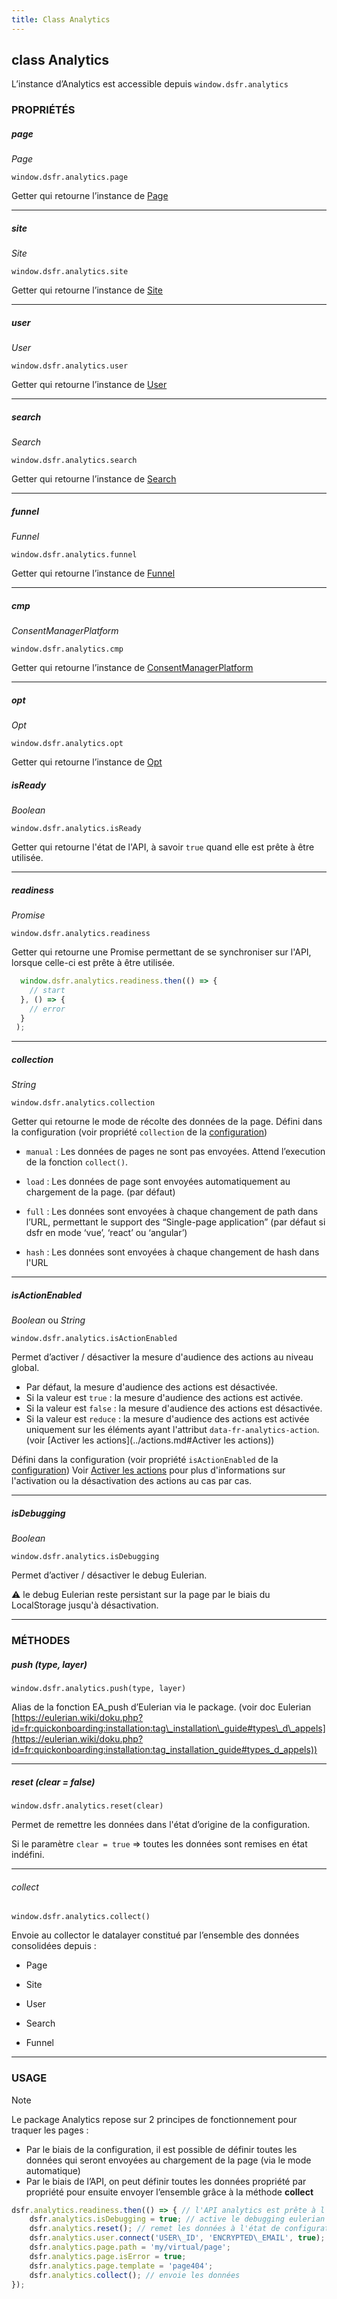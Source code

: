 ```yaml
---
title: Class Analytics
---
```


## class Analytics

L’instance d’Analytics est accessible depuis `window.dsfr.analytics`

### PROPRIÉTÉS

##### page

_Page_

`window.dsfr.analytics.page`

Getter qui retourne l’instance de [Page](../page/index.md)

* * *

##### site

_Site_

`window.dsfr.analytics.site`

Getter qui retourne l’instance de [Site](../site/index.md)

* * *

##### user

_User_

`window.dsfr.analytics.user`

Getter qui retourne l’instance de [User](../user/index.md)

* * *

##### search

_Search_

`window.dsfr.analytics.search`

Getter qui retourne l’instance de [Search](../search/index.md)

* * *

##### funnel

_Funnel_

`window.dsfr.analytics.funnel`

Getter qui retourne l’instance de [Funnel](../funnel/index.md)

* * *

##### cmp

_ConsentManagerPlatform_

`window.dsfr.analytics.cmp`

Getter qui retourne l’instance de [ConsentManagerPlatform](../../installation/cmp/index.md)

* * *

##### opt

_Opt_

`window.dsfr.analytics.opt`

Getter qui retourne l’instance de [Opt](../../installation/opt/index.md)

##### isReady

_Boolean_

`window.dsfr.analytics.isReady`

Getter qui retourne l'état de l'API, à savoir `true` quand elle est prête à être utilisée.

* * *

##### readiness

_Promise_

`window.dsfr.analytics.readiness`

Getter qui retourne une Promise permettant de se synchroniser sur l'API, lorsque celle-ci est prête à être utilisée.

```javascript
  window.dsfr.analytics.readiness.then(() => {
    // start
  }, () => {
    // error
  }
 );
```

* * *

##### collection

_String_

`window.dsfr.analytics.collection`

Getter qui retourne le mode de récolte des données de la page. Défini dans la configuration (voir propriété `collection` de la [configuration](../../installation/configuration/index.md#collection))

* `manual` : Les données de pages ne sont pas envoyées. Attend l’execution de la fonction `collect()`.

* `load` : Les données de page sont envoyées automatiquement au chargement de la page. (par défaut)

* `full` : Les données sont envoyées à chaque changement de path dans l’URL, permettant le support des “Single-page
  application” (par défaut si dsfr en mode ‘vue’, ‘react’ ou ‘angular’)

* `hash` : Les données sont envoyées à chaque changement de hash dans l'URL

* * *

##### isActionEnabled

_Boolean_ ou _String_

`window.dsfr.analytics.isActionEnabled`

Permet d’activer / désactiver la mesure d'audience des actions au niveau global.

* Par défaut, la mesure d'audience des actions est désactivée.
* Si la valeur est `true` : la mesure d'audience des actions est activée.
* Si la valeur est `false` : la mesure d'audience des actions est désactivée.
* Si la valeur est `reduce` : la mesure d'audience des actions est activée uniquement sur les éléments ayant l'attribut `data-fr-analytics-action`. (voir [Activer les actions](../actions.md#Activer les actions))

Défini dans la configuration (voir propriété `isActionEnabled` de la [configuration](../../installation/configuration/index.md))
Voir [Activer les actions](../../actions/index.md#Activer-les-actions) pour plus d'informations sur l'activation ou la désactivation des actions au cas par cas.

* * *

##### isDebugging

_Boolean_

`window.dsfr.analytics.isDebugging`

Permet d’activer / désactiver le debug Eulerian.

⚠️ le debug Eulerian reste persistant sur la page par le biais du LocalStorage jusqu'à désactivation.

* * *

### MÉTHODES

##### push (type, layer)

`window.dsfr.analytics.push(type, layer)`

Alias de la fonction EA\_push d’Eulerian via le package. (voir doc Eulerian [https://eulerian.wiki/doku.php?id=fr:quickonboarding:installation:tag\_installation\_guide#types\_d\_appels](https://eulerian.wiki/doku.php?id=fr:quickonboarding:installation:tag_installation_guide#types_d_appels))

* * *

##### reset (clear = false)

`window.dsfr.analytics.reset(clear)`

Permet de remettre les données dans l'état d’origine de la configuration.

Si le paramètre `clear = true` => toutes les données sont remises en état indéfini.

* * *

###### collect

`window.dsfr.analytics.collect()`

Envoie au collector le datalayer constitué par l’ensemble des données consolidées depuis :

* Page

* Site

* User

* Search

* Funnel

* * *

### USAGE

> [!NOTE]
> Le package Analytics repose sur 2 principes de fonctionnement pour traquer les pages :
> * Par le biais de la configuration, il est possible de définir toutes les données qui seront envoyées au chargement de la page (via le mode automatique)
> * Par le biais de l’API, on peut définir toutes les données propriété par propriété pour ensuite envoyer l’ensemble grâce à la méthode **collect**

```javascript
dsfr.analytics.readiness.then(() => { // l'API analytics est prête à l'utilisation
    dsfr.analytics.isDebugging = true; // active le debugging eulerian
    dsfr.analytics.reset(); // remet les données à l'état de configuration
    dsfr.analytics.user.connect('USER\_ID', 'ENCRYPTED\_EMAIL', true);
    dsfr.analytics.page.path = 'my/virtual/page';
    dsfr.analytics.page.isError = true;
    dsfr.analytics.page.template = 'page404';
    dsfr.analytics.collect(); // envoie les données
});
```


